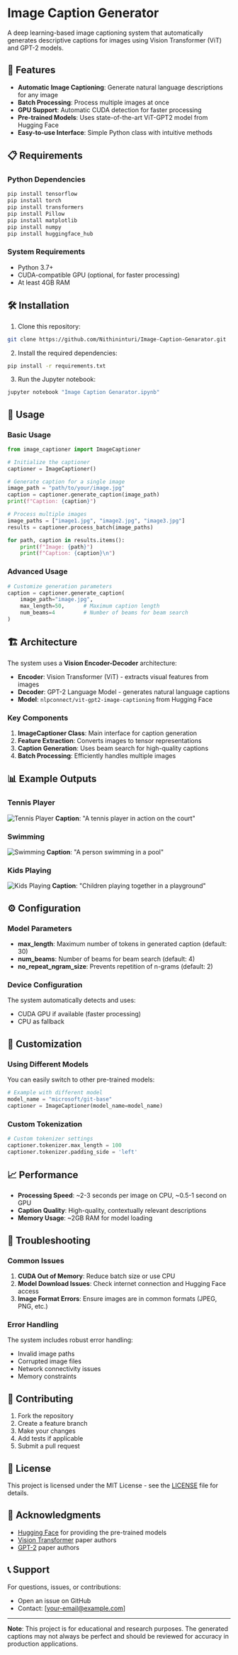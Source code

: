 # Image Caption Generator

A deep learning-based image captioning system that automatically generates descriptive captions for images using Vision Transformer (ViT) and GPT-2 models.

## 🚀 Features

- **Automatic Image Captioning**: Generate natural language descriptions for any image
- **Batch Processing**: Process multiple images at once
- **GPU Support**: Automatic CUDA detection for faster processing
- **Pre-trained Models**: Uses state-of-the-art ViT-GPT2 model from Hugging Face
- **Easy-to-use Interface**: Simple Python class with intuitive methods

## 📋 Requirements

### Python Dependencies
```bash
pip install tensorflow
pip install torch
pip install transformers
pip install Pillow
pip install matplotlib
pip install numpy
pip install huggingface_hub
```

### System Requirements
- Python 3.7+
- CUDA-compatible GPU (optional, for faster processing)
- At least 4GB RAM

## 🛠️ Installation

1. Clone this repository:
```bash
git clone https://github.com/Nithininturi/Image-Caption-Genarator.git

```

2. Install the required dependencies:
```bash
pip install -r requirements.txt
```

3. Run the Jupyter notebook:
```bash
jupyter notebook "Image Caption Genarator.ipynb"
```

## 📖 Usage

### Basic Usage

```python
from image_captioner import ImageCaptioner

# Initialize the captioner
captioner = ImageCaptioner()

# Generate caption for a single image
image_path = "path/to/your/image.jpg"
caption = captioner.generate_caption(image_path)
print(f"Caption: {caption}")

# Process multiple images
image_paths = ["image1.jpg", "image2.jpg", "image3.jpg"]
results = captioner.process_batch(image_paths)

for path, caption in results.items():
    print(f"Image: {path}")
    print(f"Caption: {caption}\n")
```

### Advanced Usage

```python
# Customize generation parameters
caption = captioner.generate_caption(
    image_path="image.jpg",
    max_length=50,      # Maximum caption length
    num_beams=4         # Number of beams for beam search
)
```

## 🏗️ Architecture

The system uses a **Vision Encoder-Decoder** architecture:

- **Encoder**: Vision Transformer (ViT) - extracts visual features from images
- **Decoder**: GPT-2 Language Model - generates natural language captions
- **Model**: `nlpconnect/vit-gpt2-image-captioning` from Hugging Face

### Key Components

1. **ImageCaptioner Class**: Main interface for caption generation
2. **Feature Extraction**: Converts images to tensor representations
3. **Caption Generation**: Uses beam search for high-quality captions
4. **Batch Processing**: Efficiently handles multiple images

## 📊 Example Outputs

### Tennis Player
![Tennis Player](output_images/tennis_output.png)
**Caption**: "A tennis player in action on the court"

### Swimming
![Swimming](output_images/swimming_output.png)
**Caption**: "A person swimming in a pool"

### Kids Playing
![Kids Playing](output_images/kids_playing_output.png)
**Caption**: "Children playing together in a playground"

## ⚙️ Configuration

### Model Parameters

- **max_length**: Maximum number of tokens in generated caption (default: 30)
- **num_beams**: Number of beams for beam search (default: 4)
- **no_repeat_ngram_size**: Prevents repetition of n-grams (default: 2)

### Device Configuration

The system automatically detects and uses:
- CUDA GPU if available (faster processing)
- CPU as fallback

## 🔧 Customization

### Using Different Models

You can easily switch to other pre-trained models:

```python
# Example with different model
model_name = "microsoft/git-base"
captioner = ImageCaptioner(model_name=model_name)
```

### Custom Tokenization

```python
# Custom tokenizer settings
captioner.tokenizer.max_length = 100
captioner.tokenizer.padding_side = 'left'
```

## 📈 Performance

- **Processing Speed**: ~2-3 seconds per image on CPU, ~0.5-1 second on GPU
- **Caption Quality**: High-quality, contextually relevant descriptions
- **Memory Usage**: ~2GB RAM for model loading

## 🐛 Troubleshooting

### Common Issues

1. **CUDA Out of Memory**: Reduce batch size or use CPU
2. **Model Download Issues**: Check internet connection and Hugging Face access
3. **Image Format Errors**: Ensure images are in common formats (JPEG, PNG, etc.)

### Error Handling

The system includes robust error handling:
- Invalid image paths
- Corrupted image files
- Network connectivity issues
- Memory constraints

## 🤝 Contributing

1. Fork the repository
2. Create a feature branch
3. Make your changes
4. Add tests if applicable
5. Submit a pull request

## 📄 License

This project is licensed under the MIT License - see the [LICENSE](LICENSE) file for details.

## 🙏 Acknowledgments

- [Hugging Face](https://huggingface.co/) for providing the pre-trained models
- [Vision Transformer](https://arxiv.org/abs/2010.11929) paper authors
- [GPT-2](https://d4mucfpksywv.cloudfront.net/better-language-models/language_models_are_unsupervised_multitask_learners.pdf) paper authors

## 📞 Support

For questions, issues, or contributions:
- Open an issue on GitHub
- Contact: [your-email@example.com]

---

**Note**: This project is for educational and research purposes. The generated captions may not always be perfect and should be reviewed for accuracy in production applications. 
